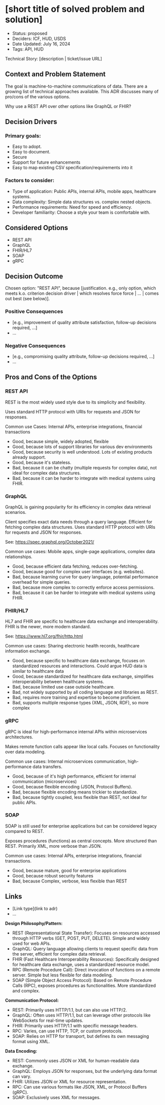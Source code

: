 # [short title of solved problem and solution]

- Status: proposed
- Deciders: ICF, HUD, USDS
- Date Updated: July 16, 2024 
- Tags: API, HUD

Technical Story: [description | ticket/issue URL] <!-- optional -->

## Context and Problem Statement

The goal is machine-to-machine communications of data. There are a growing list of technical approaches available.
This ADR discusses many of pro/cons of the various options.

Why use a REST API over other options like GraphQL or FHIR?

## Decision Drivers <!-- optional -->

### Primary goals:
- Easy to adopt. 
- Easy to document.
- Secure
- Support for future enhancements
- Easy to map existing CSV specification/requirements into it

### Factors to consider:
- Type of application: Public APIs, internal APIs, mobile apps, healthcare systems.
- Data complexity: Simple data structures vs. complex nested objects.
- Performance requirements: Need for speed and efficiency.
- Developer familiarity: Choose a style your team is comfortable with.

## Considered Options

- REST API
- GraphQL
- FHIR/HL7
- SOAP
- gRPC

## Decision Outcome

Chosen option: "REST API", because [justification. e.g., only option, which meets k.o. criterion decision driver | which resolves force force | … | comes out best (see below)].

### Positive Consequences <!-- optional -->

- [e.g., improvement of quality attribute satisfaction, follow-up decisions required, …]
- …

### Negative Consequences <!-- optional -->

- [e.g., compromising quality attribute, follow-up decisions required, …]
- …

## Pros and Cons of the Options <!-- optional -->

### REST API
REST is the most widely used style due to its simplicity and flexibility. 

Uses standard HTTP protocol with URIs for requests and JSON for responses.

Common use Cases: Internal APIs, enterprise integrations, financial transactions

- Good, because simple, widely adopted, flexible
- Good, because lots of support libraries for various dev environments
- Good, because security is well understood. Lots of existing products already support.
- Good, because it's stateless.
- Bad, because it can be chatty (multiple requests for complex data), not ideal for complex data structures.
- Bad, because it can be harder to integrate with medical systems using FHIR.


### GraphQL
GraphQL is gaining popularity for its efficiency in complex data retrieval scenarios.

Client specifies exact data needs through a query language. Efficient for fetching complex data structures. 
Uses standard HTTP protocol with URIs for requests and JSON for responses.

See: https://spec.graphql.org/October2021/

Common use cases: Mobile apps, single-page applications, complex data relationships.

- Good, because efficient data fetching, reduces over-fetching.
- Good, because good for complex user interfaces (e.g. websites).
- Bad, because learning curve for query language, potential performance overhead for simple queries.
- Bad, because more complex to correctly enforce access permissions.
- Bad, because it can be harder to integrate with medical systems using FHIR.


### FHIR/HL7
HL7 and FHIR are specific to healthcare data exchange and interoperability. FHIR is the newer, more modern standard.

See: https://www.hl7.org/fhir/http.html

Common use cases: Sharing electronic health records, healthcare information exchange.

- Good, because specific to healthcare data exchange, focuses on standardized resources and interactions. Could argue HUD data is similar to healthcare data
- Good, because standardized for healthcare data exchange, simplifies interoperability between healthcare systems.
- Bad, because limited use case outside healthcare.
- Bad, not widely supported by all coding language and libraries as REST.
- Bad, requires more training and expertise to become proficient.
- Bad, supports multiple response types (XML, JSON, RDF), so more complex


### gRPC
gRPC is ideal for high-performance internal APIs within microservices architectures.

Makes remote function calls appear like local calls. Focuses on functionality over data modeling.

Common use cases: Internal microservices communication, high-performance data transfers.

- Good, because of it's high performance, efficient for internal communication (microservices)
- Good, because flexible encoding (JSON, Protocol Buffers).
- Bad, because flexible encoding means trickier to standardize.
- Bad, because tightly coupled, less flexible than REST, not ideal for public APIs.


### SOAP
SOAP is still used for enterprise applications but can be considered legacy compared to REST.

Exposes procedures (functions) as central concepts. More structured than REST. Primarily XML, more verbose than JSON.

Common use cases: Internal APIs, enterprise integrations, financial transactions.

- Good, because mature, good for enterprise applications
- Good, because robust security features
- Bad, because Complex, verbose, less flexible than REST

## Links <!-- optional -->

- [Link type](link to adr) <!-- example: Refined by [xxx](yyyymmdd-xxx.md) -->
- … <!-- numbers of links can vary -->



**Design Philosophy/Pattern:**
- REST (Representational State Transfer): Focuses on resources accessed through HTTP verbs (GET, POST, PUT, DELETE). Simple and widely used for web APIs.
- GraphQL: Query language allowing clients to request specific data from the server, efficient for complex data retrieval.
- FHIR (Fast Healthcare Interoperability Resources): Specifically designed for healthcare data exchange, uses a standardized resource model.
- RPC (Remote Procedure Call): Direct invocation of functions on a remote server. Simple but less flexible for data modeling.
- SOAP (Simple Object Access Protocol): Based on Remote Procedure Calls (RPC), exposes procedures as functionalities. More standardized and complex.

**Communication Protocol:**
- REST: Primarily uses HTTP/1.1, but can also use HTTP/2.
- GraphQL: Often uses HTTP/1.1, but can leverage other protocols like WebSockets for real-time updates.
- FHIR: Primarily uses HTTP/1.1 with specific message headers.
- RPC: Varies, can use HTTP, TCP, or custom protocols.
- SOAP: Relies on HTTP for transport, but defines its own messaging format using XML.

**Data Encoding:**
- REST: Commonly uses JSON or XML for human-readable data exchange.
- GraphQL: Employs JSON for responses, but the underlying data format can vary.
- FHIR: Utilizes JSON or XML for resource representation.
- RPC: Can use various formats like JSON, XML, or Protocol Buffers (gRPC).
- SOAP: Exclusively uses XML for messages.
